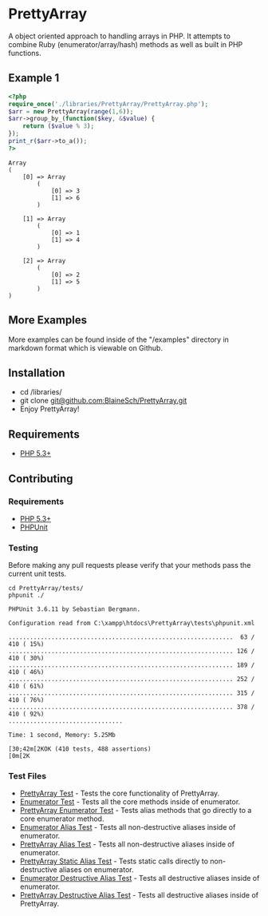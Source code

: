 # PrettyArray

A object oriented approach to handling arrays in PHP.
It attempts to combine Ruby (enumerator/array/hash) methods as well as built in PHP functions.

## Example 1
```php
<?php
require_once('./libraries/PrettyArray/PrettyArray.php');
$arr = new PrettyArray(range(1,6));
$arr->group_by_(function($key, &$value) {
    return ($value % 3);
});
print_r($arr->to_a());
?>
```
```
Array
(
    [0] => Array
        (
            [0] => 3
            [1] => 6
        )

    [1] => Array
        (
            [0] => 1
            [1] => 4
        )

    [2] => Array
        (
            [0] => 2
            [1] => 5
        )
)
```

## More Examples

More examples can be found inside of the "/examples" directory in markdown format which is viewable on Github.

## Installation
 * cd /libraries/
 * git clone [git@github.com:BlaineSch/PrettyArray.git](https://github.com/BlaineSch/PrettyArray)
 * Enjoy PrettyArray!

## Requirements
 * [PHP 5.3+](http://php.net/downloads.php)

## Contributing

### Requirements
 * [PHP 5.3+](http://php.net/downloads.php)
 * [PHPUnit](http://www.phpunit.de/manual/3.6/en/installation.html/)

### Testing

Before making any pull requests please verify that your methods pass the current unit tests.
```
cd PrettyArray/tests/
phpunit ./
```
```
PHPUnit 3.6.11 by Sebastian Bergmann.

Configuration read from C:\xampp\htdocs\PrettyArray\tests\phpunit.xml

...............................................................  63 / 410 ( 15%)
............................................................... 126 / 410 ( 30%)
............................................................... 189 / 410 ( 46%)
............................................................... 252 / 410 ( 61%)
............................................................... 315 / 410 ( 76%)
............................................................... 378 / 410 ( 92%)
................................

Time: 1 second, Memory: 5.25Mb

[30;42m[2KOK (410 tests, 488 assertions)
[0m[2K
```

### Test Files

 * [PrettyArray Test](tests/prettyArrayTest.php) - Tests the core functionality of PrettyArray.
 * [Enumerator Test](tests/enumeratorTest.php) - Tests all the core methods inside of enumerator.
 * [PrettyArray Enumerator Test](tests/prettyArrayEnumeratorTest.php) - Tests alias methods that go directly to a core enumerator method.
 * [Enumerator Alias Test](tests/enumeratorAliasTest.php) - Tests all non-destructive aliases inside of enumerator.
 * [PrettyArray Alias Test](tests/prettyArrayAliasTest.php) - Tests all non-destructive aliases inside of enumerator.
 * [PrettyArray Static Alias Test](tests/prettyArrayStaticAliasTest.php) - Tests static calls directly to non-destructive aliases on enumerator.
 * [Enumerator Destructive Alias Test](tests/enumeratorDestructiveAliasTest.php) - Tests all destructive aliases inside of enumerator.
 * [PrettyArray Destructive Alias Test](tests/prettyArrayDestructiveAliasTest.php) - Tests all destructive aliases inside of PrettyArray.